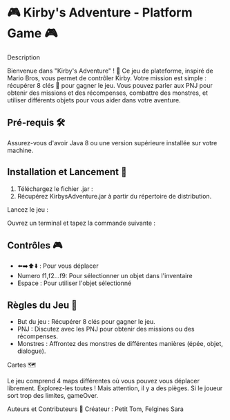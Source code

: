 # 🎮 Kirby's Adventure - Platform Game 🎮

Description

Bienvenue dans "Kirby's Adventure" ! 🌟 Ce jeu de plateforme, inspiré de Mario Bros, vous permet de contrôler Kirby. 
Votre mission est simple : récupérer 8 clés 🔑 pour gagner le jeu. 
Vous pouvez parler aux PNJ pour obtenir des missions et des récompenses, combattre des monstres, et utiliser différents objets pour vous aider dans votre aventure.

## Pré-requis 🛠️

Assurez-vous d'avoir Java 8 ou une version supérieure installée sur votre machine.

## Installation et Lancement 🚀

  1. Téléchargez le fichier .jar :
  2. Récupérez KirbysAdventure.jar à partir du répertoire de distribution.

Lancez le jeu :

Ouvrez un terminal et tapez la commande suivante :

## Contrôles 🎮

- ⬅️➡️⬆️⬇️ : Pour vous déplacer
- Numero f1,f2...f9: Pour sélectionner un objet dans l'inventaire
- Espace : Pour utiliser l'objet sélectionné

## Règles du Jeu 🎯

- But du jeu : Récupérer 8 clés pour gagner le jeu.
- PNJ : Discutez avec les PNJ pour obtenir des missions ou des récompenses.
- Monstres : Affrontez des monstres de différentes manières (épée, objet, dialogue).

Cartes 🗺️

Le jeu comprend 4 maps différentes où vous pouvez vous déplacer librement. Explorez-les toutes ! Mais attention, il y a des pièges.
Si le joueur sort trop des limites, gameOver. 


Auteurs et Contributeurs 👥
Créateur : Petit Tom, Felgines Sara 

